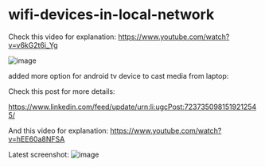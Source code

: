 # wifi-devices-in-local-network

Check this video for explanation: https://www.youtube.com/watch?v=v6kG2t6i_Yg

![image](https://github.com/user-attachments/assets/161de2cc-49be-4771-8df3-35b9c4c817d3)

added more option for android tv device to cast media from laptop:

Check this post for more details:

https://www.linkedin.com/feed/update/urn:li:ugcPost:7237350981519212545/

And this video for explanation: https://www.youtube.com/watch?v=hEE60a8NFSA

Latest screenshot: ![image](https://github.com/user-attachments/assets/2d581d16-4cb2-42fb-9e3f-07d989855389)
